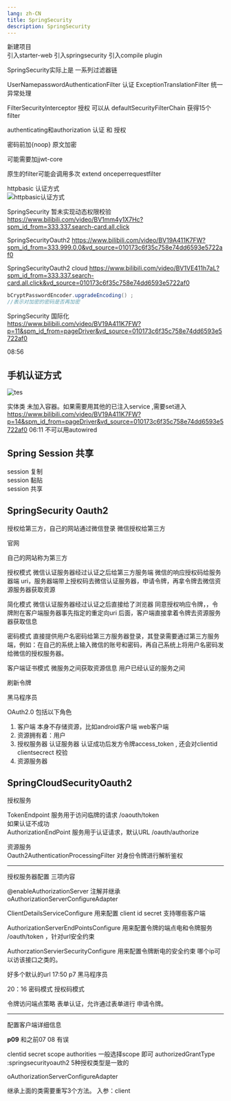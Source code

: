```yaml
---
lang: zh-CN
title: SpringSecurity
description: SpringSecurity
---
```


新建项目  
引入starter-web
引入springsecurity
引入compile plugin


SpringSecurity实际上是
一系列过滤器链

UserNamepasswordAuthenticationFilter 认证 
ExceptionTranslationFilter 统一异常处理

FilterSecurityInterceptor 授权
可以从
defaultSecurityFilterChain 获得15个filter

authenticating和authorization 认证 和 授权

密码前加{noop} 原文加密

可能需要加jjwt-core

原生的filter可能会调用多次
extend onceperrequestfilter

httpbasic 认证方式  
![httpbasic认证方式](/images/system/SpringSecurity/httpBasic.jpg)


SpringSecurity 暂未实现动态权限校验
https://www.bilibili.com/video/BV1mm4y1X7Hc?spm_id_from=333.337.search-card.all.click

SpringSecurityOauth2 
https://www.bilibili.com/video/BV19A411K7FW?spm_id_from=333.999.0.0&vd_source=010173c6f35c758e74dd6593e5722af0

SpringSecurityOauth2 cloud
https://www.bilibili.com/video/BV1VE411h7aL?spm_id_from=333.337.search-card.all.click&vd_source=010173c6f35c758e74dd6593e5722af0

```java
bCryptPasswordEncoder.upgradeEncoding() ;
//表示对加密的密码是否再加密
```


  SpringSecurity 国际化  
https://www.bilibili.com/video/BV19A411K7FW?p=11&spm_id_from=pageDriver&vd_source=010173c6f35c758e74dd6593e5722af0  

08:56

## 手机认证方式

![tes](/images/system/SpringSecurity/Snipaste_2022-08-01_14-31-00.png)

实体类 未加入容器。如果需要用其他的已注入service ,需要set进入
https://www.bilibili.com/video/BV19A411K7FW?p=14&spm_id_from=pageDriver&vd_source=010173c6f35c758e74dd6593e5722af0
 06:11   不可以用autowired  


## Spring Session 共享
session 复制   
session 黏贴  
session 共享 


## SpringSecurity Oauth2
 
 授权给第三方，自己的网站通过微信登录
微信授权给第三方


官网

 自己的网站称为第三方
 
 
 授权模式 微信认证服务器经过认证之后给第三方服务端    微信的响应授权码给服务器端 uri，服务器端带上授权码去微信认证服务器，申请令牌，再拿令牌去微信资源服务器获取资源  

 简化模式 微信认证服务器经过认证之后直接给了浏览器   同意授权响应令牌，，令牌附在客户端服务器事先指定的重定向uri 后面，客户端直接拿着令牌去资源服务器获取信息  

 密码模式 直接提供用户名密码给第三方服务器登录，其登录需要通过第三方服务端，例如：在自己的系统上输入微信的账号和密码，再自己系统上将用户名密码发给微信的授权服务器。 
 
 
 客户端证书模式  微服务之间获取资源信息  用户已经认证的服务之间  

 刷新令牌  

 黑马程序员  
 
 OAuth2.0 包括以下角色  
1. 客户端 本身不存储资源，比如android客户端 web客户端
2. 资源拥有着：用户
3. 授权服务器 认证服务器 认证成功后发方令牌access_token , 还会对clientid  clientsecrect 校验 
4. 资源服务器 

## SpringCloudSecurityOauth2

授权服务

TokenEndpoint 服务用于访问临牌的请求  /oaouth/token  
如果认证不成功  
AuthorizationEndPoint 服务用于认证请求，默认URL /oauth/authorize


资源服务   
Oauth2AuthenticationProcessingFilter  对身份令牌进行解析鉴权   

**** 

授权服务器配置   三项内容  

@enableAuthorizationServer 注解并继承  oAuthorizationServerConfigureAdapter

ClientDetailsServiceConfigure 用来配置 client id secret  支持哪些客户端

AuthorizationServerEndPointsConfigure  用来配置令牌的端点电和令牌服务 /oauth/token   ，针对url安全约束 

AuthorzationServierSecurityConfigure 用来配置令牌断电的安全约束 哪个ip可以访该接口之类的。 


好多个默认的url  17:50 p7 黑马程序员

20：16 密码模式 授权码模式

令牌访问端点策略 表单认证，允许通过表单进行 申请令牌。
**** 

配置客户端详细信息

**p09** 和之前07 08 有误


clentid
secret
scope
authorities 一般选择scope 即可
authorizedGrantType  :springsecurityoauth2 5种授权类型是一致的

oAuthorizationServerConfigureAdapter 

继承上面的类需要重写3个方法。
入参：client 






 
 
 

